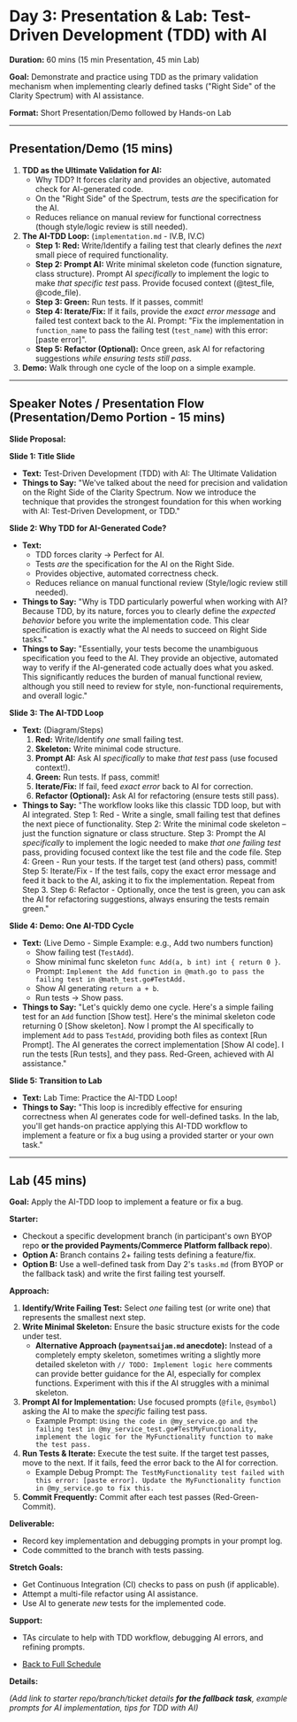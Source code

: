 # Day 3: Presentation & Lab: Test-Driven Development (TDD) with AI

**Duration:** 60 mins (15 min Presentation, 45 min Lab)

**Goal:** Demonstrate and practice using TDD as the primary validation mechanism when implementing clearly defined tasks ("Right Side" of the Clarity Spectrum) with AI assistance.

**Format:** Short Presentation/Demo followed by Hands-on Lab

---

## Presentation/Demo (15 mins)

1.  **TDD as the Ultimate Validation for AI:**
    - Why TDD? It forces clarity and provides an objective, automated check for AI-generated code.
    - On the "Right Side" of the Spectrum, tests *are* the specification for the AI.
    - Reduces reliance on manual review for functional correctness (though style/logic review is still needed).
2.  **The AI-TDD Loop:** (`implementation.md` - IV.B, IV.C)
    - **Step 1: Red:** Write/Identify a failing test that clearly defines the *next* small piece of required functionality.
    - **Step 2: Prompt AI:** Write minimal skeleton code (function signature, class structure). Prompt AI *specifically* to implement the logic to make *that specific test* pass. Provide focused context (@test_file, @code_file).
    - **Step 3: Green:** Run tests. If it passes, commit!
    - **Step 4: Iterate/Fix:** If it fails, provide the *exact error message* and failed test context back to the AI. Prompt: "Fix the implementation in `function_name` to pass the failing test (`test_name`) with this error: [paste error]".
    - **Step 5: Refactor (Optional):** Once green, ask AI for refactoring suggestions *while ensuring tests still pass*.
3.  **Demo:** Walk through one cycle of the loop on a simple example.

---

## Speaker Notes / Presentation Flow (Presentation/Demo Portion - 15 mins)

**Slide Proposal:**

**Slide 1: Title Slide**
*   **Text:** Test-Driven Development (TDD) with AI: The Ultimate Validation
*   **Things to Say:** "We've talked about the need for precision and validation on the Right Side of the Clarity Spectrum. Now we introduce the technique that provides the strongest foundation for this when working with AI: Test-Driven Development, or TDD."

**Slide 2: Why TDD for AI-Generated Code?**
*   **Text:**
    *   TDD forces clarity -> Perfect for AI.
    *   Tests *are* the specification for the AI on the Right Side.
    *   Provides objective, automated correctness check.
    *   Reduces reliance on manual functional review (Style/logic review still needed).
*   **Things to Say:** "Why is TDD particularly powerful when working with AI? Because TDD, by its nature, forces you to clearly define the *expected behavior* before you write the implementation code. This clear specification is exactly what the AI needs to succeed on Right Side tasks."
*   **Things to Say:** "Essentially, your tests become the unambiguous specification you feed to the AI. They provide an objective, automated way to verify if the AI-generated code actually does what you asked. This significantly reduces the burden of manual functional review, although you still need to review for style, non-functional requirements, and overall logic."

**Slide 3: The AI-TDD Loop**
*   **Text:** (Diagram/Steps)
    1.  **Red:** Write/Identify *one* small failing test.
    2.  **Skeleton:** Write minimal code structure.
    3.  **Prompt AI:** Ask AI *specifically* to make *that test* pass (use focused context!).
    4.  **Green:** Run tests. If pass, commit!
    5.  **Iterate/Fix:** If fail, feed *exact error* back to AI for correction.
    6.  **Refactor (Optional):** Ask AI for refactoring (ensure tests still pass).
*   **Things to Say:** "The workflow looks like this classic TDD loop, but with AI integrated. Step 1: Red - Write a single, small failing test that defines the next piece of functionality. Step 2: Write the minimal code skeleton – just the function signature or class structure. Step 3: Prompt the AI *specifically* to implement the logic needed to make *that one failing test* pass, providing focused context like the test file and the code file. Step 4: Green - Run your tests. If the target test (and others) pass, commit! Step 5: Iterate/Fix - If the test fails, copy the exact error message and feed it back to the AI, asking it to fix the implementation. Repeat from Step 3. Step 6: Refactor - Optionally, once the test is green, you can ask the AI for refactoring suggestions, always ensuring the tests remain green."

**Slide 4: Demo: One AI-TDD Cycle**
*   **Text:** (Live Demo - Simple Example: e.g., Add two numbers function)
    *   Show failing test (`TestAdd`).
    *   Show minimal func skeleton `func Add(a, b int) int { return 0 }`.
    *   Prompt: `Implement the Add function in @math.go to pass the failing test in @math_test.go#TestAdd.`
    *   Show AI generating `return a + b`.
    *   Run tests -> Show pass.
*   **Things to Say:** "Let's quickly demo one cycle. Here's a simple failing test for an `Add` function [Show test]. Here's the minimal skeleton code returning 0 [Show skeleton]. Now I prompt the AI specifically to implement `Add` to pass `TestAdd`, providing both files as context [Run Prompt]. The AI generates the correct implementation [Show AI code]. I run the tests [Run tests], and they pass. Red-Green, achieved with AI assistance."

**Slide 5: Transition to Lab**
*   **Text:** Lab Time: Practice the AI-TDD Loop!
*   **Things to Say:** "This loop is incredibly effective for ensuring correctness when AI generates code for well-defined tasks. In the lab, you'll get hands-on practice applying this AI-TDD workflow to implement a feature or fix a bug using a provided starter or your own task."

---

## Lab (45 mins)

**Goal:** Apply the AI-TDD loop to implement a feature or fix a bug.

**Starter:**
*   Checkout a specific development branch (in participant's own BYOP repo **or the provided Payments/Commerce Platform fallback repo**).
*   **Option A:** Branch contains 2+ failing tests defining a feature/fix.
*   **Option B:** Use a well-defined task from Day 2's `tasks.md` (from BYOP or the fallback task) and write the first failing test yourself.

**Approach:**
1.  **Identify/Write Failing Test:** Select *one* failing test (or write one) that represents the smallest next step.
2.  **Write Minimal Skeleton:** Ensure the basic structure exists for the code under test.
    *   **Alternative Approach (`paymentsaijam.md` anecdote):** Instead of a completely empty skeleton, sometimes writing a slightly more detailed skeleton with `// TODO: Implement logic here` comments can provide better guidance for the AI, especially for complex functions. Experiment with this if the AI struggles with a minimal skeleton.
3.  **Prompt AI for Implementation:** Use focused prompts (`@file`, `@symbol`) asking the AI to make the *specific* failing test pass.
    *   Example Prompt: `Using the code in @my_service.go and the failing test in @my_service_test.go#TestMyFunctionality, implement the logic for the MyFunctionality function to make the test pass.`
4.  **Run Tests & Iterate:** Execute the test suite. If the target test passes, move to the next. If it fails, feed the error back to the AI for correction.
    *   Example Debug Prompt: `The TestMyFunctionality test failed with this error: [paste error]. Update the MyFunctionality function in @my_service.go to fix this.`
5.  **Commit Frequently:** Commit after each test passes (Red-Green-Commit).

**Deliverable:**
*   Record key implementation and debugging prompts in your prompt log.
*   Code committed to the branch with tests passing.

**Stretch Goals:**
*   Get Continuous Integration (CI) checks to pass on push (if applicable).
*   Attempt a multi-file refactor using AI assistance.
*   Use AI to generate *new* tests for the implemented code.

**Support:**
- TAs circulate to help with TDD workflow, debugging AI errors, and refining prompts.
*   [Back to Full Schedule](../../README.md)

**Details:**

*(Add link to starter repo/branch/ticket details **for the fallback task**, example prompts for AI implementation, tips for TDD with AI)*